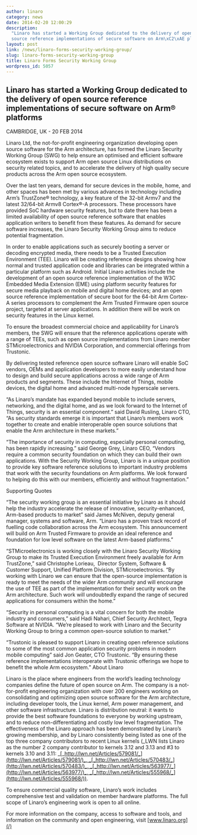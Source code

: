 ```yaml
---
author: linaro
category: news
date: 2014-02-20 12:00:29
description:
  "Linaro has started a Working Group dedicated to the delivery of open
  source reference implementations of secure software on Arm\xC2\xAE platforms"
layout: post
link: /news/linaro-forms-security-working-group/
slug: linaro-forms-security-working-group
title: Linaro Forms Security Working Group
wordpress_id: 5057
---
```


## Linaro has started a Working Group dedicated to the delivery of open source reference implementations of secure software on Arm® platforms

CAMBRIDGE, UK - 20 FEB 2014

Linaro Ltd, the not-for-profit engineering organization developing open source software for the Arm architecture, has formed the Linaro Security Working Group (SWG) to help ensure an optimised and efficient software ecosystem exists to support Arm open source Linux distributions on security related topics, and to accelerate the delivery of high quality secure products across the Arm open source ecosystem.

Over the last ten years, demand for secure devices in the mobile, home, and other spaces has been met by various advances in technology including Arm’s TrustZone® technology, a key feature of the 32-bit Armv7 and the latest 32/64-bit Armv8 Cortex®-A processors. These processors have provided SoC hardware security features, but to date there has been a limited availability of open source reference software that enables application writers to benefit from these features. As demand for secure software increases, the Linaro Security Working Group aims to reduce potential fragmentation.

In order to enable applications such as securely booting a server or decoding encrypted media, there needs to be a Trusted Execution Environment (TEE). Linaro will be creating reference designs showing how normal and trusted application code and libraries can be integrated within a particular platform such as Android. Initial Linaro activities include the development of an open source reference implementation of the W3C Embedded Media Extension (EME) using platform security features for secure media playback on mobile and digital home devices; and an open source reference implementation of secure boot for the 64-bit Arm Cortex-A series processors to complement the Arm Trusted Firmware open source project, targeted at server applications. In addition there will be work on security features in the Linux kernel.

To ensure the broadest commercial choice and applicability for Linaro’s members, the SWG will ensure that the reference applications operate with a range of TEEs, such as open source implementations from Linaro member STMicroelectronics and NVIDIA Corporation, and commercial offerings from Trustonic.

By delivering tested reference open source software Linaro will enable SoC vendors, OEMs and application developers to more easily understand how to design and build secure applications across a wide range of Arm products and segments. These include the Internet of Things, mobile devices, the digital home and advanced multi-node hyperscale servers.

“As Linaro’s mandate has expanded beyond mobile to include servers, networking, and the digital home, and as we look forward to the Internet of Things, security is an essential component.” said David Rusling, Linaro CTO, “As security standards emerge it is important that Linaro’s members work together to create and enable interoperable open source solutions that enable the Arm architecture in these markets.”

“The importance of security in computing, especially personal computing, has been rapidly increasing.” said George Grey, Linaro CEO, “Vendors require a common security foundation on which they can build their own applications. With the Security Working Group, Linaro is in a unique position to provide key software reference solutions to important industry problems that work with the security foundations on Arm platforms. We look forward to helping do this with our members, efficiently and without fragmentation.”

Supporting Quotes

“The security working group is an essential initiative by Linaro as it should help the industry accelerate the release of innovative, security-enhanced, Arm-based products to market” said James McNiven, deputy general manager, systems and software, Arm. “Linaro has a proven track record of fuelling code collaboration across the Arm ecosystem. This announcement will build on Arm Trusted Firmware to provide an ideal reference and foundation for low level software on the latest Arm-based platforms.”

“STMicroelectronics is working closely with the Linaro Security Working Group to make its Trusted Execution Environment freely available for Arm TrustZone,” said Christophe Lorieau,  Director System, Software & Customer Support, Unified Platform Division, STMicroelectronics. “By working with Linaro we can ensure that the open-source implementation is ready to meet the needs of the wider Arm community and will encourage the use of TEE as part of the implementation for their security work on the Arm architecture. Such work will undoubtedly expand the range of secured applications for consumers within the home.”

“Security in personal computing is a vital concern for both the mobile industry and consumers,” said Hadi Nahari, Chief Security Architect, Tegra Software at NVIDIA. “We’re pleased to work with Linaro and the Security Working Group to bring a common open-source solution to market.”

“Trustonic is pleased to support Linaro in creating open reference solutions to some of the most common application security problems in modern mobile computing” said Jon Geater, CTO Trustonic. “By ensuring these reference implementations interoperate with Trustonic offerings we hope to benefit the whole Arm ecosystem.”
About Linaro

Linaro is the place where engineers from the world’s leading technology companies define the future of open source on Arm. The company is a not-for-profit engineering organization with over 200 engineers working on consolidating and optimizing open source software for the Arm architecture, including developer tools, the Linux kernel, Arm power management, and other software infrastructure. Linaro is distribution neutral: it wants to provide the best software foundations to everyone by working upstream, and to reduce non-differentiating and costly low level fragmentation. The effectiveness of the Linaro approach has been demonstrated by Linaro’s growing membership, and by Linaro consistently being listed as one of the top three company contributors to recent Linux kernels (_LWN lists Linaro as the number 2 company contributor to kernels 3.12 and 3.13 and #3 to kernels 3.10 and 3.11: _[_http://lwn.net/Articles/579081/_](http://lwn.net/Articles/579081/)_, _[_http://lwn.net/Articles/570483/_](http://lwn.net/Articles/570483/)_, _[_http://lwn.net/Articles/563977/_](http://lwn.net/Articles/563977/)_, _[_http://lwn.net/Articles/555968/_](http://lwn.net/Articles/555968/)).

To ensure commercial quality software, Linaro’s work includes comprehensive test and validation on member hardware platforms. The full scope of Linaro’s engineering work is open to all online.

For more information on the company, access to software and tools, and information on the community and open engineering, visit [www.linaro.org](/)
